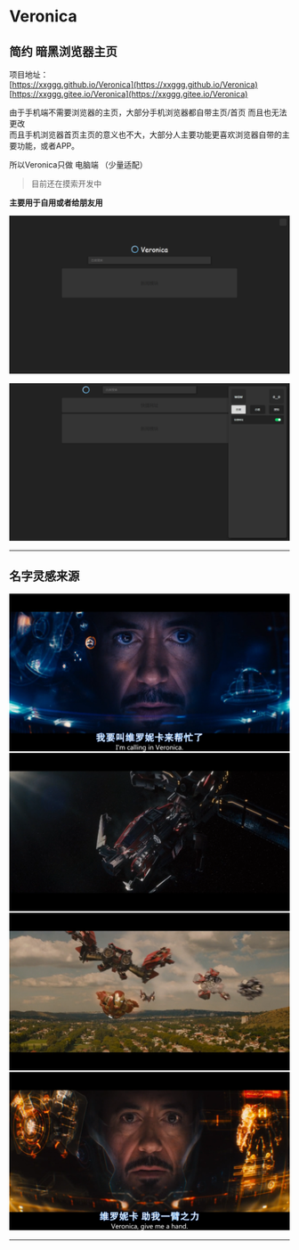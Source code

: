 # Veronica

## 简约 暗黑浏览器主页

项目地址：  
[https://xxggg.github.io/Veronica](https://xxggg.github.io/Veronica)  
[https://xxggg.gitee.io/Veronica](https://xxggg.gitee.io/Veronica)  

由于手机端不需要浏览器的主页，大部分手机浏览器都自带主页/首页 而且也无法更改  
而且手机浏览器首页主页的意义也不大，大部分人主要功能更喜欢浏览器自带的主要功能，或者APP。  

所以Veronica只做 电脑端 （少量适配）  

> 目前还在摸索开发中  

**主要用于自用或者给朋友用** 

![Veronica01](../../.vuepress/public/img/project/Veronica01.png)

![Veronica02](../../.vuepress/public/img/project/Veronica02.png)


---
## 名字灵感来源

![Veronica03](../../.vuepress/public/img/project/Veronica03.png)  
![Veronica04](../../.vuepress/public/img/project/Veronica04.png)   
![Veronica05](../../.vuepress/public/img/project/Veronica05.png)   
![Veronica06](../../.vuepress/public/img/project/Veronica06.png)  

---
